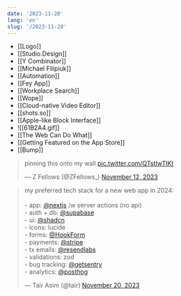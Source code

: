 ```yaml
---
date: '2023-11-20'
lang: 'en'
slug: '/2023-11-20'
---
```


- [[Logo]]
- [[Studio.Design]]
- [[Y Combinator]]
- [[Michael Filipiuk]]
- [[Automation]]
- [[Fey App]]
- [[Workplace Search]]
- [[Wope]]
- [[Cloud-native Video Editor]]
- [[shots.so]]
- [[Apple-like Block Interface]]
- ![[61B2A4.gif]]
- [[The Web Can Do What]]
- [[Getting Featured on the App Store]]
- [[Bump]]

<blockquote class="twitter-tweet">
<p lang="en" dir="ltr">
pinning this onto my wall <a href="https://t.co/QTstIwTIKt">pic.twitter.com/QTstIwTIKt</a>
</p>
&mdash; Z Fellows (@ZFellows_) <a href="https://twitter.com/ZFellows_/status/1723813958698610836?ref_src=twsrc%5Etfw">November 12, 2023</a></blockquote>

<blockquote class="twitter-tweet">
<p lang="en" dir="ltr">
my preferred tech stack for a new web app in 2024:<br/><br/>- app: <a href="https://twitter.com/nextjs?ref_src=twsrc%5Etfw">@nextjs</a> /w server actions (no api)<br/>- auth + db: <a href="https://twitter.com/supabase?ref_src=twsrc%5Etfw">@supabase</a><br/>- ui: <a href="https://twitter.com/shadcn?ref_src=twsrc%5Etfw">@shadcn</a><br/>- icons: lucide<br/>- forms: <a href="https://twitter.com/HookForm?ref_src=twsrc%5Etfw">@HookForm</a><br/>- payments: <a href="https://twitter.com/stripe?ref_src=twsrc%5Etfw">@stripe</a><br/>- tx emails: <a href="https://twitter.com/resendlabs?ref_src=twsrc%5Etfw">@resendlabs</a><br/>- validations: zod<br/>- bug tracking: <a href="https://twitter.com/getsentry?ref_src=twsrc%5Etfw">@getsentry</a><br/>- analytics: <a href="https://twitter.com/posthog?ref_src=twsrc%5Etfw">@posthog</a>
</p>
&mdash; Tair Asim (@tair) <a href="https://twitter.com/tair/status/1726631560752115840?ref_src=twsrc%5Etfw">November 20, 2023</a></blockquote>
